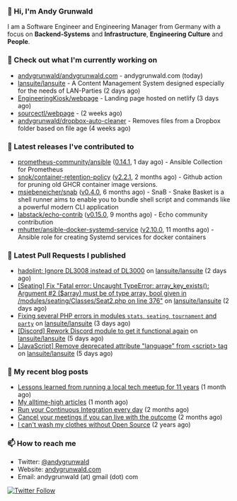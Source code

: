 ### 👋 Hi, I'm Andy Grunwald

I am a Software Engineer and Engineering Manager from Germany with a focus on **Backend-Systems** and **Infrastructure**, **Engineering Culture** and **People**.

### 👷 Check out what I'm currently working on


- [andygrunwald/andygrunwald.com](https://github.com/andygrunwald/andygrunwald.com) - andygrunwald.com (today)
- [lansuite/lansuite](https://github.com/lansuite/lansuite) - A Content Management System designed especially for the needs of LAN-Parties (2 days ago)
- [EngineeringKiosk/webpage](https://github.com/EngineeringKiosk/webpage) - Landing page hosted on netlify (3 days ago)
- [sourcectl/webpage](https://github.com/sourcectl/webpage) -  (2 weeks ago)
- [andygrunwald/dropbox-auto-cleaner](https://github.com/andygrunwald/dropbox-auto-cleaner) - Removes files from a Dropbox folder based on file age (4 weeks ago)

### 🔭 Latest releases I've contributed to


- [prometheus-community/ansible](https://github.com/prometheus-community/ansible) ([0.14.1](https://github.com/prometheus-community/ansible/releases/tag/0.14.1), 1 day ago) - Ansible Collection for Prometheus
- [snok/container-retention-policy](https://github.com/snok/container-retention-policy) ([v2.2.1](https://github.com/snok/container-retention-policy/releases/tag/v2.2.1), 2 months ago) - Github action for pruning old GHCR container image versions.
- [msiebeneicher/snab](https://github.com/msiebeneicher/snab) ([v0.4.0](https://github.com/msiebeneicher/snab/releases/tag/v0.4.0), 6 months ago) - SnaB - Snake Basket is a shell runner aims to enable you to bundle shell script and commands like a powerful modern CLI application
- [labstack/echo-contrib](https://github.com/labstack/echo-contrib) ([v0.15.0](https://github.com/labstack/echo-contrib/releases/tag/v0.15.0), 9 months ago) - Echo community contribution
- [mhutter/ansible-docker-systemd-service](https://github.com/mhutter/ansible-docker-systemd-service) ([v2.10.0](https://github.com/mhutter/ansible-docker-systemd-service/releases/tag/v2.10.0), 11 months ago) - Ansible role for creating Systemd services for docker containers

### 🔨 Latest Pull Requests I published


- [hadolint: Ignore DL3008 instead of DL3000](https://github.com/lansuite/lansuite/pull/916) on [lansuite/lansuite](https://github.com/lansuite/lansuite) (2 days ago)
- [[Seating] Fix &#34;Fatal error: Uncaught TypeError: array_key_exists(): Argument #2 ($array) must be of type array, bool given in /modules/seating/Classes/Seat2.php on line 376&#34;](https://github.com/lansuite/lansuite/pull/915) on [lansuite/lansuite](https://github.com/lansuite/lansuite) (2 days ago)
- [Fixing several PHP errors in modules `stats`, `seating`, `tournament` and `party`](https://github.com/lansuite/lansuite/pull/914) on [lansuite/lansuite](https://github.com/lansuite/lansuite) (3 days ago)
- [[Discord] Rework Discord module to get it functional again](https://github.com/lansuite/lansuite/pull/912) on [lansuite/lansuite](https://github.com/lansuite/lansuite) (5 days ago)
- [[JavaScript] Remove deprecated attribute &#34;language&#34; from &lt;script&gt; tag](https://github.com/lansuite/lansuite/pull/911) on [lansuite/lansuite](https://github.com/lansuite/lansuite) (5 days ago)

### 📝 My recent blog posts


- [Lessons learned from running a local tech meetup for 11 years](https://andygrunwald.com/blog/lessons-learned-from-running-a-local-tech-meetup-for-11-years/) (1 month ago)
- [My alltime-high articles](https://andygrunwald.com/blog/my-all-time-high-articles/) (1 month ago)
- [Run your Continuous Integration every day](https://andygrunwald.com/blog/run-your-continuous-integration-every-day/) (2 months ago)
- [Cancel your meetings if you can live with the outcome](https://andygrunwald.com/blog/cancel-your-meetings-if-you-can-live-with-the-outcome/) (2 months ago)
- [I can&#39;t wash my clothes without Open Source](https://andygrunwald.com/blog/i-cant-wash-my-clothes-without-open-source/) (2 years ago)

### 📫 How to reach me

- Twitter: [@andygrunwald](https://twitter.com/andygrunwald)
- Website: [andygrunwald.com](https://andygrunwald.com)
- Email: andygrunwald (at) gmail (dot) com

[![Twitter Follow](https://img.shields.io/twitter/follow/andygrunwald?label=Follow&style=social)](https://twitter.com/andygrunwald)
